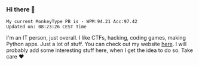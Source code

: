### Hi there 👋
<!-- PB START -->
```
My current MonkeyType PB is - WPM:94.21 Acc:97.42
Updated on: 08:23:26 CEST Time
```
<!-- PB END -->
I'm an IT person, just overall. I like CTFs, hacking, coding games, making Python apps. Just a lot of stuff.
You can check out my website [here](https://skill3472.github.io/).
I will probably add some interesting stuff here, when I get the idea to do so. Take care ❤️
